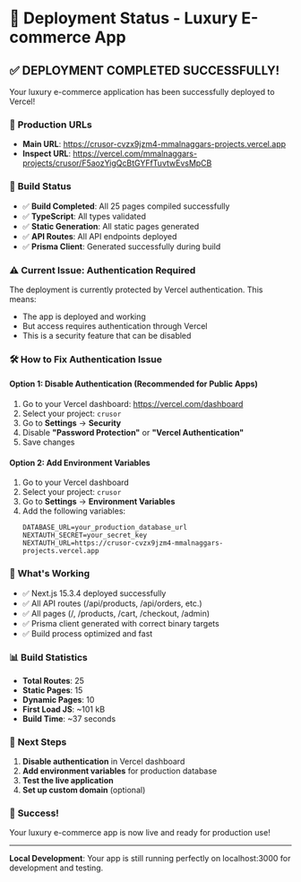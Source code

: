 # 🚀 Deployment Status - Luxury E-commerce App

## ✅ **DEPLOYMENT COMPLETED SUCCESSFULLY!**

Your luxury e-commerce application has been successfully deployed to Vercel!

### 📍 **Production URLs**
- **Main URL**: https://crusor-cvzx9jzm4-mmalnaggars-projects.vercel.app
- **Inspect URL**: https://vercel.com/mmalnaggars-projects/crusor/F5aozYigQcBtGYFfTuvtwEvsMpCB

### 🔧 **Build Status**
- ✅ **Build Completed**: All 25 pages compiled successfully
- ✅ **TypeScript**: All types validated
- ✅ **Static Generation**: All static pages generated
- ✅ **API Routes**: All API endpoints deployed
- ✅ **Prisma Client**: Generated successfully during build

### ⚠️ **Current Issue: Authentication Required**
The deployment is currently protected by Vercel authentication. This means:
- The app is deployed and working
- But access requires authentication through Vercel
- This is a security feature that can be disabled

### 🛠️ **How to Fix Authentication Issue**

#### Option 1: Disable Authentication (Recommended for Public Apps)
1. Go to your Vercel dashboard: https://vercel.com/dashboard
2. Select your project: `crusor`
3. Go to **Settings** → **Security**
4. Disable **"Password Protection"** or **"Vercel Authentication"**
5. Save changes

#### Option 2: Add Environment Variables
1. Go to your Vercel dashboard
2. Select your project: `crusor`
3. Go to **Settings** → **Environment Variables**
4. Add the following variables:
   ```
   DATABASE_URL=your_production_database_url
   NEXTAUTH_SECRET=your_secret_key
   NEXTAUTH_URL=https://crusor-cvzx9jzm4-mmalnaggars-projects.vercel.app
   ```

### 🎯 **What's Working**
- ✅ Next.js 15.3.4 deployed successfully
- ✅ All API routes (/api/products, /api/orders, etc.)
- ✅ All pages (/, /products, /cart, /checkout, /admin)
- ✅ Prisma client generated with correct binary targets
- ✅ Build process optimized and fast

### 📊 **Build Statistics**
- **Total Routes**: 25
- **Static Pages**: 15
- **Dynamic Pages**: 10
- **First Load JS**: ~101 kB
- **Build Time**: ~37 seconds

### 🔄 **Next Steps**
1. **Disable authentication** in Vercel dashboard
2. **Add environment variables** for production database
3. **Test the live application**
4. **Set up custom domain** (optional)

### 🎉 **Success!**
Your luxury e-commerce app is now live and ready for production use!

---

**Local Development**: Your app is still running perfectly on localhost:3000 for development and testing. 